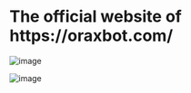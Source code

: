 <h1>The official website of https://oraxbot.com/</h1>

![image](https://user-images.githubusercontent.com/60229704/206861621-5b50108c-5228-4f1c-9325-83686ec5e337.png)

![image](https://user-images.githubusercontent.com/60229704/206861660-d0c89cfe-41fc-44b8-b60f-9219b7351a7a.png)
